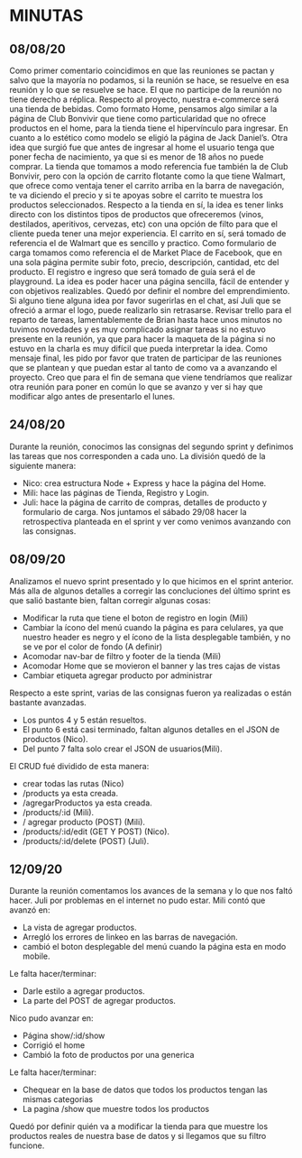 # MINUTAS

## 08/08/20

Como primer comentario coincidimos en que las reuniones se pactan y salvo que la mayoría no podamos, si la reunión se hace, se resuelve en esa reunión y lo que se resuelve se hace. El que no participe de la reunión no tiene derecho a réplica.
Respecto al proyecto, nuestra e-commerce será una tienda de bebidas.
Como formato Home, pensamos algo similar a la página de Club Bonvivir que tiene como particularidad que no ofrece productos en el home, para la tienda tiene el hipervínculo para ingresar. En cuanto a lo estético como modelo se eligió la página de Jack Daniel’s. Otra idea que surgió fue que antes de ingresar al home el usuario tenga que poner fecha de nacimiento, ya que si es menor de 18 años no puede comprar.
La tienda que tomamos a modo referencia fue también la de Club Bonvivir, pero con la opción de carrito flotante como la que tiene Walmart, que ofrece como ventaja tener el carrito arriba en la barra de navegación, te va diciendo el precio y si te apoyas sobre el carrito te muestra los productos seleccionados. Respecto a la tienda en sí, la idea es tener links directo con los distintos tipos de productos que ofreceremos (vinos, destilados, aperitivos, cervezas, etc) con una opción de filto para que el cliente pueda tener una mejor experiencia.
El carrito en sí, será tomado de referencia el de Walmart que es sencillo y practico.
Como formulario de carga tomamos como referencia el de Market Place de Facebook, que en una sola página permite subir foto, precio, descripción, cantidad, etc del producto.
El registro e ingreso que será tomado de guía será el de playground.
La idea es poder hacer una página sencilla, fácil de entender y con objetivos realizables.
Quedó por definir el nombre del emprendimiento. Si alguno tiene alguna idea por favor sugerirlas en el chat, así Juli que se ofreció a armar el logo, puede realizarlo sin retrasarse.
Revisar trello para el reparto de tareas, lamentablemente de Brian hasta hace unos minutos no tuvimos novedades y es muy complicado asignar tareas si no estuvo presente en la reunión, ya que para hacer la maqueta de la página si no estuvo en la charla es muy difícil que pueda interpretar la idea.
Como mensaje final, les pido por favor que traten de participar de las reuniones que se plantean y que puedan estar al tanto de como va a avanzando el proyecto.
Creo que para el fin de semana que viene tendríamos que realizar otra reunión para poner en común lo que se avanzo y ver si hay que modificar algo antes de presentarlo el lunes.


## 24/08/20

Durante la reunión, conocimos las consignas del segundo sprint y definimos las tareas que nos corresponden a cada uno.
	La división quedó de la siguiente manera:
+	Nico: crea estructura Node + Express y hace la página del Home.
+	Mili: hace las páginas de Tienda, Registro y Login.
+	Juli: hace la página de carrito de compras, detalles de producto y formulario de carga.
Nos juntamos el sábado 29/08 hacer la retrospectiva planteada en el sprint y ver como venimos avanzando con las consignas.

## 08/09/20

Analizamos el nuevo sprint presentado y lo que hicimos en el sprint anterior.
Más alla de algunos detalles a corregir las concluciones del último sprint es que salió bastante bien, faltan corregir algunas cosas:
+ Modificar la ruta que tiene el boton de registro en login (Mili)
+ Cambiar la ícono del menú cuando la página es para celulares, ya que nuestro header es negro y el ícono de la lista desplegable también, y no se ve por el color de fondo (A definir)
+ Acomodar nav-bar de filtro y footer de la tienda (Mili)
+ Acomodar Home que se movieron el banner y las tres cajas de vistas
+ Cambiar etiqueta agregar producto por administrar

Respecto a este sprint, varias de las consignas fueron ya realizadas o están bastante avanzadas.
+ Los puntos 4 y 5 están resueltos.
+ El punto 6 está casi terminado, faltan algunos detalles en el JSON de productos (Nico).
+ Del punto 7 falta solo crear el JSON de usuarios(Mili).

El CRUD fué dividido de esta manera:
+ crear todas las rutas (Nico)
+ /products ya esta creada.
+ /agregarProductos ya esta creada.
+ /products/:id (Mili).
+ / agregar producto (POST) (Mili).
+  /products/:id/edit (GET Y POST) (Nico).
+  /products/:id/delete (POST) (Juli).

## 12/09/20

Durante la reunión comentamos los avances de la semana y lo que nos faltó hacer. Juli por problemas en el internet no pudo estar.
Mili contó que avanzó en:
+ La vista de agregar productos.
+ Arregló los errores de linkeo en las barras de navegación.
+ cambió el boton desplegable del menú cuando la página esta en modo mobile.

Le falta hacer/terminar:
+ Darle estilo a agregar productos.
+ La parte del POST de agregar productos.

Nico pudo avanzar en:
+ Página show/:id/show
+ Corrigió el home
+ Cambió la foto de productos por una generica

Le falta hacer/terminar:
+ Chequear en la base de datos que todos los productos tengan las mismas categorias
+ La pagina /show que muestre todos los productos

Quedó por definir quién va a modificar la tienda para que muestre los productos reales de nuestra base de datos y si llegamos que su filtro funcione.